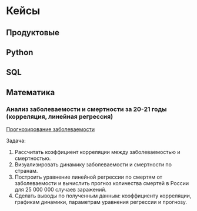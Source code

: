 # Кейсы

## Продуктовые

## Python

## SQL

## Математика

### Анализ заболеваемости и смертности за 20-21 годы (корреляция, линейная регрессия)
[Прогнозирование заболеваемости](https://colab.research.google.com/drive/10-hfKB35kXdFax6-Nassth6SonKFiiUe?usp=sharing)

Задача:
1. Рассчитать коэффициент корреляции между заболеваемостью и смертностью.
2. Визуализировать динамику заболеваемости и смертности по странам.
3. Построить уравнение линейной регрессии по смертям от заболеваемости и вычислить прогноз количества смертей в России для 25 000 000 случаев заражений.
4. Сделать выводы по полученным данным: коэффициенту корреляции, графикам динамики, параметрам уравнения регрессии и прогнозу.

